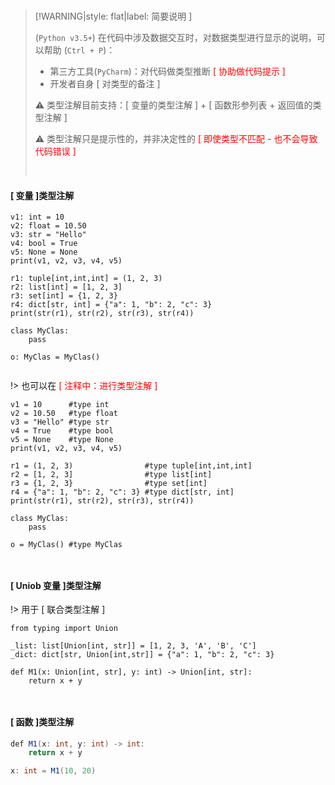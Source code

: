 <br/>

>[!WARNING|style: flat|label: 简要说明 ]
>
>(`Python v3.5+`) 在代码中涉及数据交互时，对数据类型进行显示的说明，可以帮助 (`Ctrl + P`)：
>
>- 第三方工具(`PyCharm`)：对代码做类型推断 <span style='color:red'>[ 协助做代码提示 ]</span>
>- 开发者自身 [ 对类型的备注 ]
>
>⚠ 类型注解目前支持：[ 变量的类型注解 ] + [ 函数形参列表 + 返回值的类型注解 ]
>
>⚠ 类型注解只是提示性的，并非决定性的 <span style='color:red'>[ 即使类型不匹配 - 也不会导致代码错误 ]</span>
>
><br/>

<!-- tabs:start -->

#### **[ 变量 ]类型注解**

```shell
v1: int = 10
v2: float = 10.50
v3: str = "Hello"
v4: bool = True
v5: None = None
print(v1, v2, v3, v4, v5)

r1: tuple[int,int,int] = (1, 2, 3)
r2: list[int] = [1, 2, 3]
r3: set[int] = {1, 2, 3}
r4: dict[str, int] = {"a": 1, "b": 2, "c": 3}
print(str(r1), str(r2), str(r3), str(r4))

class MyClas:
    pass

o: MyClas = MyClas()


```

!> 也可以在 <span style='color:red'>[ 注释中：进行类型注解 ]</span>

```shell
v1 = 10      #type int
v2 = 10.50   #type float
v3 = "Hello" #type str
v4 = True    #type bool
v5 = None    #type None
print(v1, v2, v3, v4, v5)

r1 = (1, 2, 3)                #type tuple[int,int,int]
r2 = [1, 2, 3]                #type list[int]
r3 = {1, 2, 3}                #type set[int]
r4 = {"a": 1, "b": 2, "c": 3} #type dict[str, int]
print(str(r1), str(r2), str(r3), str(r4))

class MyClas:
    pass

o = MyClas() #type MyClas
        
        
```



#### **[ Uniob 变量 ]类型注解**

!> 用于 [ 联合类型注解 ]

```shell
from typing import Union

_list: list[Union[int, str]] = [1, 2, 3, 'A', 'B', 'C']
_dict: dict[str, Union[int,str]] = {"a": 1, "b": 2, "c": 3}

def M1(x: Union[int, str], y: int) -> Union[int, str]:
    return x + y
    
    
```





#### **[ 函数 ]类型注解**

```csharp
def M1(x: int, y: int) -> int:
    return x + y

x: int = M1(10, 20)

    
```



<!-- tabs:end -->
